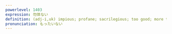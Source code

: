 ```yaml
---
powerlevel: 1403
expression: 勿体ない
definition: (adj-i,uk) impious; profane; sacrilegious; too good; more than one deserves; unworthy of; wasteful; (P)
pronunciation: もったいない
---
```

